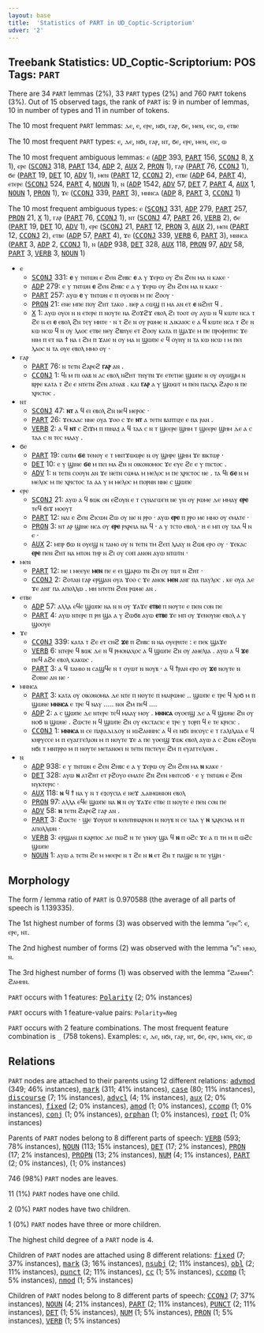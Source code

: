 ```yaml
---
layout: base
title:  'Statistics of PART in UD_Coptic-Scriptorium'
udver: '2'
---
```


## Treebank Statistics: UD_Coptic-Scriptorium: POS Tags: `PART`

There are 34 `PART` lemmas (2%), 33 `PART` types (2%) and 760 `PART` tokens (3%).
Out of 15 observed tags, the rank of `PART` is: 9 in number of lemmas, 10 in number of types and 11 in number of tokens.

The 10 most frequent `PART` lemmas: ⲇⲉ, ⲉ, ⲉⲣⲉ, ⲛϭⲓ, ⲅⲁⲣ, ϭⲉ, ⲙⲉⲛ, ⲉⲓⲥ, ⲱ, ⲉⲧⲃⲉ

The 10 most frequent `PART` types:  ⲉ, ⲇⲉ, ⲛϭⲓ, ⲅⲁⲣ, ⲛⲧ, ϭⲉ, ⲉⲣⲉ, ⲙⲉⲛ, ⲉⲓⲥ, ⲱ

The 10 most frequent ambiguous lemmas: ⲉ (<tt><a href="cop_scriptorium-pos-ADP.html">ADP</a></tt> 393, <tt><a href="cop_scriptorium-pos-PART.html">PART</a></tt> 156, <tt><a href="cop_scriptorium-pos-SCONJ.html">SCONJ</a></tt> 8, <tt><a href="cop_scriptorium-pos-X.html">X</a></tt> 1), ⲉⲣⲉ (<tt><a href="cop_scriptorium-pos-SCONJ.html">SCONJ</a></tt> 318, <tt><a href="cop_scriptorium-pos-PART.html">PART</a></tt> 134, <tt><a href="cop_scriptorium-pos-ADP.html">ADP</a></tt> 2, <tt><a href="cop_scriptorium-pos-AUX.html">AUX</a></tt> 2, <tt><a href="cop_scriptorium-pos-PRON.html">PRON</a></tt> 1), ⲅⲁⲣ (<tt><a href="cop_scriptorium-pos-PART.html">PART</a></tt> 76, <tt><a href="cop_scriptorium-pos-CCONJ.html">CCONJ</a></tt> 1), ϭⲉ (<tt><a href="cop_scriptorium-pos-PART.html">PART</a></tt> 19, <tt><a href="cop_scriptorium-pos-DET.html">DET</a></tt> 10, <tt><a href="cop_scriptorium-pos-ADV.html">ADV</a></tt> 1), ⲙⲉⲛ (<tt><a href="cop_scriptorium-pos-PART.html">PART</a></tt> 12, <tt><a href="cop_scriptorium-pos-CCONJ.html">CCONJ</a></tt> 2), ⲉⲧⲃⲉ (<tt><a href="cop_scriptorium-pos-ADP.html">ADP</a></tt> 64, <tt><a href="cop_scriptorium-pos-PART.html">PART</a></tt> 4), ⲉⲧⲉⲣⲉ (<tt><a href="cop_scriptorium-pos-SCONJ.html">SCONJ</a></tt> 524, <tt><a href="cop_scriptorium-pos-PART.html">PART</a></tt> 4, <tt><a href="cop_scriptorium-pos-NOUN.html">NOUN</a></tt> 1), ⲛ (<tt><a href="cop_scriptorium-pos-ADP.html">ADP</a></tt> 1542, <tt><a href="cop_scriptorium-pos-ADV.html">ADV</a></tt> 57, <tt><a href="cop_scriptorium-pos-DET.html">DET</a></tt> 7, <tt><a href="cop_scriptorium-pos-PART.html">PART</a></tt> 4, <tt><a href="cop_scriptorium-pos-AUX.html">AUX</a></tt> 1, <tt><a href="cop_scriptorium-pos-NOUN.html">NOUN</a></tt> 1, <tt><a href="cop_scriptorium-pos-PRON.html">PRON</a></tt> 1), ϫⲉ (<tt><a href="cop_scriptorium-pos-CCONJ.html">CCONJ</a></tt> 339, <tt><a href="cop_scriptorium-pos-PART.html">PART</a></tt> 3), ⲙⲛⲛⲥⲁ (<tt><a href="cop_scriptorium-pos-ADP.html">ADP</a></tt> 8, <tt><a href="cop_scriptorium-pos-PART.html">PART</a></tt> 3, <tt><a href="cop_scriptorium-pos-CCONJ.html">CCONJ</a></tt> 1)

The 10 most frequent ambiguous types:  ⲉ (<tt><a href="cop_scriptorium-pos-SCONJ.html">SCONJ</a></tt> 331, <tt><a href="cop_scriptorium-pos-ADP.html">ADP</a></tt> 279, <tt><a href="cop_scriptorium-pos-PART.html">PART</a></tt> 257, <tt><a href="cop_scriptorium-pos-PRON.html">PRON</a></tt> 21, <tt><a href="cop_scriptorium-pos-X.html">X</a></tt> 1), ⲅⲁⲣ (<tt><a href="cop_scriptorium-pos-PART.html">PART</a></tt> 76, <tt><a href="cop_scriptorium-pos-CCONJ.html">CCONJ</a></tt> 1), ⲛⲧ (<tt><a href="cop_scriptorium-pos-SCONJ.html">SCONJ</a></tt> 47, <tt><a href="cop_scriptorium-pos-PART.html">PART</a></tt> 26, <tt><a href="cop_scriptorium-pos-VERB.html">VERB</a></tt> 2), ϭⲉ (<tt><a href="cop_scriptorium-pos-PART.html">PART</a></tt> 19, <tt><a href="cop_scriptorium-pos-DET.html">DET</a></tt> 10, <tt><a href="cop_scriptorium-pos-ADV.html">ADV</a></tt> 1), ⲉⲣⲉ (<tt><a href="cop_scriptorium-pos-SCONJ.html">SCONJ</a></tt> 21, <tt><a href="cop_scriptorium-pos-PART.html">PART</a></tt> 12, <tt><a href="cop_scriptorium-pos-PRON.html">PRON</a></tt> 3, <tt><a href="cop_scriptorium-pos-AUX.html">AUX</a></tt> 2), ⲙⲉⲛ (<tt><a href="cop_scriptorium-pos-PART.html">PART</a></tt> 12, <tt><a href="cop_scriptorium-pos-CCONJ.html">CCONJ</a></tt> 2), ⲉⲧⲃⲉ (<tt><a href="cop_scriptorium-pos-ADP.html">ADP</a></tt> 57, <tt><a href="cop_scriptorium-pos-PART.html">PART</a></tt> 4), ϫⲉ (<tt><a href="cop_scriptorium-pos-CCONJ.html">CCONJ</a></tt> 339, <tt><a href="cop_scriptorium-pos-VERB.html">VERB</a></tt> 6, <tt><a href="cop_scriptorium-pos-PART.html">PART</a></tt> 3), ⲙⲛⲛⲥⲁ (<tt><a href="cop_scriptorium-pos-PART.html">PART</a></tt> 3, <tt><a href="cop_scriptorium-pos-ADP.html">ADP</a></tt> 2, <tt><a href="cop_scriptorium-pos-CCONJ.html">CCONJ</a></tt> 1), ⲛ (<tt><a href="cop_scriptorium-pos-ADP.html">ADP</a></tt> 938, <tt><a href="cop_scriptorium-pos-DET.html">DET</a></tt> 328, <tt><a href="cop_scriptorium-pos-AUX.html">AUX</a></tt> 118, <tt><a href="cop_scriptorium-pos-PRON.html">PRON</a></tt> 97, <tt><a href="cop_scriptorium-pos-ADV.html">ADV</a></tt> 58, <tt><a href="cop_scriptorium-pos-PART.html">PART</a></tt> 3, <tt><a href="cop_scriptorium-pos-VERB.html">VERB</a></tt> 3, <tt><a href="cop_scriptorium-pos-NOUN.html">NOUN</a></tt> 1)


* ⲉ
  * <tt><a href="cop_scriptorium-pos-SCONJ.html">SCONJ</a></tt> 331: <b>ⲉ</b> ⲩ ⲧⲛⲧⲱⲛ ⲉ ϩⲉⲛ ϩⲏⲃⲥ <b>ⲉ</b> ⲁ ⲩ ϫⲉⲣⲱ ⲟⲩ ϩⲛ ϩⲉⲛ ⲙⲁ ⲛ ⲕⲁⲕⲉ ·
  * <tt><a href="cop_scriptorium-pos-ADP.html">ADP</a></tt> 279: ⲉ ⲩ ⲧⲛⲧⲱⲛ <b>ⲉ</b> ϩⲉⲛ ϩⲏⲃⲥ ⲉ ⲁ ⲩ ϫⲉⲣⲱ ⲟⲩ ϩⲛ ϩⲉⲛ ⲙⲁ ⲛ ⲕⲁⲕⲉ ·
  * <tt><a href="cop_scriptorium-pos-PART.html">PART</a></tt> 257: ⲁⲩⲱ <b>ⲉ</b> ⲩ ⲧⲛⲧⲱⲛ ⲉ ⲡ ⲟⲩⲟⲉⲓⲛ ⲙ ⲡⲉ ϩⲟⲟⲩ ·
  * <tt><a href="cop_scriptorium-pos-PRON.html">PRON</a></tt> 21: ⲉⲛⲉ ⲙⲡⲉ ⲡⲟⲩ ϩⲏⲧ ⲧⲁⲕⲟ . ⲛⲉⲣ ⲁ ⲥⲱϣ ⲡ ⲙⲁ ⲁⲛ ⲉⲧ <b>ⲉ</b> ⲛϩⲏⲧ ϥ .
  * <tt><a href="cop_scriptorium-pos-X.html">X</a></tt> 1: ⲁⲩⲱ ⲟⲩⲟⲓ ⲛ ⲛ ⲉⲧⲉⲣⲉ ⲡ ⲛⲟⲩⲧⲉ ⲛⲁ ϩⲟϫϩϫ ⲉⲃⲟⲗ ϩⲓ ⲧⲟⲟⲧ ⲟⲩ ⲁⲩⲱ ⲛ ϥ ⲕⲱⲧⲉ ⲛⲥⲁ ⲧ ϩⲉ ⲛ ⲉⲓ <b>ⲉ</b> ⲉⲃⲟⲗ ϩⲛ ⲧⲉⲩ ⲙⲏⲧⲉ · ⲛ ⲧ ϩⲉ ⲛ ⲟⲩ ⲣⲱⲙⲉ ⲛ ⲇⲓⲕⲁⲓⲟⲥ ⲉ ⲁ ϥ ⲕⲱⲧⲉ ⲛⲥⲁ ⲧ ϩⲉ ⲛ ⲕⲱ ⲛⲥⲱ ϥ ⲛ ⲟⲩ ⲗⲁⲟⲥ ⲉⲧⲃⲉ ⲛⲉⲩ ϩⲃⲏⲩⲉ ⲉⲧ ϩⲟⲟⲩ ⲕⲁⲧⲁ ⲡ ϣⲁϫⲉ ⲙ ⲡⲉ ⲡⲣⲟⲫⲏⲧⲏⲥ ϫⲉ ⲛⲓⲙ ⲡ ⲉⲧ ⲛⲁ ϯ ⲛⲁ ⲓ ϩⲙ ⲡ ϫⲁⲓⲉ ⲛ ⲟⲩ ⲙⲁ ⲛ ϣⲱⲡⲉ ⲉ ϥ ⲟⲩⲏⲩ ⲛ ⲧⲁ ⲕⲱ ⲛⲥⲱ ⲓ ⲙ ⲡⲉⲓ ⲗⲁⲟⲥ ⲛ ⲧⲁ ⲟⲩⲉ ⲉⲃⲟⲗ ⲙⲙⲟ ⲟⲩ ·
* ⲅⲁⲣ
  * <tt><a href="cop_scriptorium-pos-PART.html">PART</a></tt> 76: ⲛ ⲧⲉⲧⲛ ϩⲁⲣⲉϩ <b>ⲅⲁⲣ</b> ⲁⲛ .
  * <tt><a href="cop_scriptorium-pos-CCONJ.html">CCONJ</a></tt> 1: ϥⲓ ⲙ ⲡⲓ ⲑⲁⲃ ⲛ ⲁⲥ ⲉⲃⲟⲗ ⲛϩⲏⲧ ⲧⲏⲩⲧⲛ ϫⲉ ⲉⲧⲉⲧⲛⲉ ϣⲱⲡⲉ ⲛ ⲟⲩ ⲟⲩⲱϣⲙ ⲛ ⲃⲣⲣⲉ ⲕⲁⲧⲁ ⲧ ϩⲉ ⲉ ⲛⲧⲉⲧⲛ ϩⲉⲛ ⲁⲧⲑⲁⲃ . ⲕⲁⲓ <b>ⲅⲁⲣ</b> ⲁ ⲩ ϣⲱⲱⲧ ⲙ ⲡⲉⲛ ⲡⲁⲥⲭⲁ ϩⲁⲣⲟ ⲛ ⲡⲉ ⲭⲣⲓⲥⲧⲟⲥ .
* ⲛⲧ
  * <tt><a href="cop_scriptorium-pos-SCONJ.html">SCONJ</a></tt> 47: <b>ⲛⲧ</b> ⲁ ϥ ⲉⲓ ⲉⲃⲟⲗ ϩⲛ ⲛⲉϥ ⲙⲉⲣⲟⲥ ·
  * <tt><a href="cop_scriptorium-pos-PART.html">PART</a></tt> 26: ϫⲉⲕⲁⲁⲥ ⲛⲛⲉ ⲟⲩⲁ ϫⲟⲟ ⲥ ϫⲉ <b>ⲛⲧ</b> ⲁ ⲧⲉⲧⲛ ⲃⲁⲡⲧⲓⲍⲉ ⲉ ⲡⲁ ⲣⲁⲛ .
  * <tt><a href="cop_scriptorium-pos-VERB.html">VERB</a></tt> 2: ⲁ ϥ <b>ⲛⲧ</b> ⲥ ϩⲓϫⲙ ⲡ ⲡⲓⲛⲁⲝ ⲁ ϥ ⲧⲁⲁ ⲥ ⲛ ⲧ ϣⲉⲉⲣⲉ ϣⲏⲙ ⲧ ϣⲉⲉⲣⲉ ϣⲏⲙ ⲇⲉ ⲁ ⲥ ⲧⲁⲁ ⲥ ⲛ ⲧⲉⲥ ⲙⲁⲁⲩ .
* ϭⲉ
  * <tt><a href="cop_scriptorium-pos-PART.html">PART</a></tt> 19: ⲥⲱⲧⲙ <b>ϭⲉ</b> ⲧⲉⲛⲟⲩ ⲉ ⲧ ⲙⲛⲧϫⲱⲱⲣⲉ ⲛ ⲟⲩ ϣⲏⲣⲉ ϣⲏⲙ ϫⲉ ⲃⲓⲕⲧⲱⲣ ·
  * <tt><a href="cop_scriptorium-pos-DET.html">DET</a></tt> 10: ⲉ ⲩ ϣⲓⲛⲉ <b>ϭⲉ</b> ⲙ ⲡⲉⲓ ⲙⲁ ϩⲛ ⲛ ⲟⲓⲕⲟⲛⲟⲙⲟⲥ ϫⲉ ⲉⲩⲉ ϩⲉ ⲉ ⲩ ⲡⲓⲥⲧⲟⲥ .
  * <tt><a href="cop_scriptorium-pos-ADV.html">ADV</a></tt> 1: ⲛ ⲧⲉⲧⲛ ⲥⲟⲟⲩⲛ ⲁⲛ ϫⲉ ⲛⲉⲧⲛ ⲥⲱⲙⲁ ⲙ ⲙⲉⲗⲟⲥ ⲙ ⲡⲉ ⲭⲣⲓⲥⲧⲟⲥ ⲛⲉ . ⲧⲁ ϥⲓ <b>ϭⲉ</b> ⲛ ⲙ ⲙⲉⲗⲟⲥ ⲙ ⲡⲉ ⲭⲣⲓⲥⲧⲟⲥ ⲧⲁ ⲁⲁ ⲩ ⲙ ⲙⲉⲗⲟⲥ ⲙ ⲡⲟⲣⲛⲏ ⲛⲛⲉ ⲥ ϣⲱⲡⲉ
* ⲉⲣⲉ
  * <tt><a href="cop_scriptorium-pos-SCONJ.html">SCONJ</a></tt> 21: ⲁⲩⲱ ⲁ ϥ ⲃⲱⲕ ⲟⲛ ⲉϩⲟⲩⲛ ⲉ ⲧ ⲥⲩⲛⲁⲅⲱⲅⲏ ⲛⲉ ⲩⲛ ⲟⲩ ⲣⲱⲙⲉ ⲇⲉ ⲙⲙⲁⲩ <b>ⲉⲣⲉ</b> ⲧⲉϥ ϭⲓϫ ⲙⲟⲟⲩⲧ
  * <tt><a href="cop_scriptorium-pos-PART.html">PART</a></tt> 12: ⲛⲁⲓ ⲉ ϩⲉⲛ ϩⲓⲥⲱⲛ ϩⲱ ⲟⲩ ⲛⲉ ⲛ ⲣⲣⲟ · ⲁⲩⲱ <b>ⲉⲣⲉ</b> ⲡ ⲣⲣⲟ ⲙⲉ ⲙⲙⲟ ⲟⲩ ⲉⲙⲁⲧⲉ ·
  * <tt><a href="cop_scriptorium-pos-PRON.html">PRON</a></tt> 3: ⲛⲧ ⲁⲣ ϣⲓⲛⲉ ⲛⲥⲁ ⲟⲩ <b>ⲉⲣⲉ</b> ⲣⲭⲣⲉⲓⲁ ⲛⲁ ϥ · ⲁ ⲩ ⲧⲥⲧⲟ ⲉⲃⲟⲗ · ⲏ ⲉ ⲙⲡ ⲟⲩ ⲧⲁⲁ ϥ ⲛ ⲉ ·
  * <tt><a href="cop_scriptorium-pos-AUX.html">AUX</a></tt> 2: ⲙⲡⲣ ϭⲱ ⲛ ⲟⲩⲉϣ ⲛ ⲧⲁⲙⲟ ⲟⲩ ⲛ ⲧⲉⲧⲛ ⲧⲙ ϩⲉⲡ ⲗⲁⲁⲩ ⲛ ϩⲱⲃ ⲉⲣⲟ ⲟⲩ · ϫⲉⲕⲁⲥ <b>ⲉⲣⲉ</b> ⲡⲉⲛ ϩⲏⲧ ⲛⲁ ⲙⲧⲟⲛ ⲧⲏⲣ ⲛ ϩⲓ ⲟⲩ ⲥⲟⲡ ⲁⲛⲟⲛ ⲁⲩⲱ ⲛⲧⲱⲧⲛ ·
* ⲙⲉⲛ
  * <tt><a href="cop_scriptorium-pos-PART.html">PART</a></tt> 12: ⲛⲉ ⲓ ⲙⲉⲉⲩⲉ <b>ⲙⲉⲛ</b> ⲡⲉ ⲉ ⲉⲓ ϣⲁⲣⲱ ⲧⲛ ϩⲛ ⲟⲩ ⲧⲱⲧ ⲛ ϩⲏⲧ ·
  * <tt><a href="cop_scriptorium-pos-CCONJ.html">CCONJ</a></tt> 2: ϩⲟⲧⲁⲛ ⲅⲁⲣ ⲉⲣϣⲁⲛ ⲟⲩⲁ ϫⲟⲟ ⲥ ϫⲉ ⲁⲛⲟⲕ <b>ⲙⲉⲛ</b> ⲁⲛⲅ ⲡⲁ ⲡⲁⲩⲗⲟⲥ . ⲕⲉ ⲟⲩⲁ ⲇⲉ ϫⲉ ⲁⲛⲅ ⲡⲁ ⲁⲡⲟⲗⲗⲱ . ⲙⲏ ⲛⲧⲉⲧⲛ ϩⲉⲛ ⲣⲱⲙⲉ ⲁⲛ .
* ⲉⲧⲃⲉ
  * <tt><a href="cop_scriptorium-pos-ADP.html">ADP</a></tt> 57: ⲁⲗⲗⲁ ⲉϥⲉ ϣⲱⲡⲉ ⲛⲁ ⲛ ⲛ ⲟⲩ ϫⲁϫⲉ <b>ⲉⲧⲃⲉ</b> ⲡ ⲛⲟⲩⲧⲉ ⲉ ⲡⲉⲛ ⲥⲟⲛ ⲡⲉ
  * <tt><a href="cop_scriptorium-pos-PART.html">PART</a></tt> 4: ⲁⲩⲱ ⲛⲧⲉⲣⲉ ⲡ ⲣⲏ ϣⲁ ⲁ ⲩ ϩⲱϭⲃ ⲁⲩⲱ <b>ⲉⲧⲃⲉ</b> ϫⲉ ⲙⲡ ⲟⲩ ϫⲉⲛⲟⲩⲛⲉ ⲉⲃⲟⲗ ⲁ ⲩ ϣⲟⲟⲩⲉ
* ϫⲉ
  * <tt><a href="cop_scriptorium-pos-CCONJ.html">CCONJ</a></tt> 339: ⲕⲁⲧⲁ ⲧ ϩⲉ ⲉⲧ ⲥⲏϩ <b>ϫⲉ</b> ⲡ ϩⲏⲃⲥ ⲛ ⲛⲁ ⲟⲩⲉⲣⲏⲧⲉ : ⲉ ⲡⲉⲕ ϣⲁϫⲉ
  * <tt><a href="cop_scriptorium-pos-VERB.html">VERB</a></tt> 6: ⲛⲧⲉⲣⲉ ϥ ⲃⲱⲕ ⲇⲉ ⲛ ϥ ⲣⲙⲟⲛⲁⲭⲟⲥ ⲁ ϥ ϣⲱⲡⲉ ϩⲛ ⲟⲩ ⲁⲙⲉⲗⲓⲁ . ⲁⲩⲱ ⲁ ϥ <b>ϫⲉ</b> ⲡⲉϥ ⲁϩⲉ ⲉⲃⲟⲗ ⲕⲁⲕⲱⲥ .
  * <tt><a href="cop_scriptorium-pos-PART.html">PART</a></tt> 3: ⲁ ϥ ⲧⲁⲙⲓⲟ ⲛ ⲥⲁϣϥⲉ ⲛ ⲧ ⲟⲩⲱⲧ ⲛ ⲛⲟⲩⲃ · ⲁ ϥ ϯⲣⲁⲛ ⲉⲣⲟ ⲟⲩ <b>ϫⲉ</b> ⲛⲟⲩⲧⲉ ⲛ ϩⲟⲓⲛⲉ ⲁⲛ ⲛⲉ ·
* ⲙⲛⲛⲥⲁ
  * <tt><a href="cop_scriptorium-pos-PART.html">PART</a></tt> 3: ⲕⲁⲧⲁ ⲟⲩ ⲟⲓⲕⲟⲛⲟⲙⲓⲁ ⲇⲉ ⲛⲧⲉ ⲡ ⲛⲟⲩⲧⲉ ⲡ ⲙⲁⲓⲣⲱⲙⲉ .. ϣⲱⲡⲉ ⲉ ⲧⲣⲉ ϥ ⲗⲟϭ ⲙ ⲡ ϣⲱⲛⲉ <b>ⲙⲛⲛⲥⲁ</b> ⲉ ⲧⲣⲉ ϥ ⲛⲁⲩ ..... ⲛⲟⲓ ϩⲙ ⲡⲉϥ ....
  * <tt><a href="cop_scriptorium-pos-ADP.html">ADP</a></tt> 2: ⲁ ⲥ ϣⲱⲡⲉ ⲇⲉ ⲛⲧⲉⲣⲉ ⲧⲉϥ ⲙⲁⲁⲩ ⲙⲟⲩ . <b>ⲙⲛⲛⲥⲁ</b> ⲟⲩⲟⲉⲓϣ ⲇⲉ ⲁ ϥ ϣⲱⲛⲉ ϩⲛ ⲟⲩ ⲛⲟϭ ⲛ ϣⲱⲛⲉ . ϩⲱⲥⲧⲉ ⲛ ϥ ϣⲱⲡⲉ ϩⲛ ⲟⲩ ⲉⲕⲥⲧⲁⲥⲓⲥ ⲉ ⲧⲣⲉ ⲩ ⲧⲟⲣⲡ ϥ ⲉ ⲧⲉ ⲕⲣⲓⲥⲓⲥ .
  * <tt><a href="cop_scriptorium-pos-CCONJ.html">CCONJ</a></tt> 1: <b>ⲙⲛⲛⲥⲁ</b> ⲛ ⲥⲉ ⲡⲁⲣⲁⲇⲓⲇⲟⲩ ⲛ ⲓⲱϩⲁⲛⲛⲏⲥ ⲁ ϥ ⲉⲓ ⲛϭⲓ ⲓⲏⲥⲟⲩⲥ ⲉ ⲧ ⲅⲁⲗⲓⲗⲁⲓⲁ ⲉ ϥ ⲕⲏⲣⲩⲥⲥⲉ ⲙ ⲡ ⲉⲩⲁⲅⲅⲉⲗⲓⲟⲛ ⲙ ⲡ ⲛⲟⲩⲧⲉ ϫⲉ ⲁ ⲡⲉ ⲩⲟⲉⲓϣ ϫⲱⲕ ⲉⲃⲟⲗ ⲁⲩⲱ ⲁ ⲥ ϩⲱⲛ ⲉϩⲟⲩⲛ ⲛϭⲓ ⲧ ⲙⲛⲧⲣⲣⲟ ⲙ ⲡ ⲛⲟⲩⲧⲉ ⲙⲉⲧⲁⲛⲟⲉⲓ ⲛ ⲧⲉⲧⲛ ⲡⲓⲥⲧⲉⲩⲉ ϩⲙ ⲡ ⲉⲩⲁⲅⲅⲉⲗⲓⲟⲛ .
* ⲛ
  * <tt><a href="cop_scriptorium-pos-ADP.html">ADP</a></tt> 938: ⲉ ⲩ ⲧⲛⲧⲱⲛ ⲉ ϩⲉⲛ ϩⲏⲃⲥ ⲉ ⲁ ⲩ ϫⲉⲣⲱ ⲟⲩ ϩⲛ ϩⲉⲛ ⲙⲁ <b>ⲛ</b> ⲕⲁⲕⲉ ·
  * <tt><a href="cop_scriptorium-pos-DET.html">DET</a></tt> 328: ⲁⲩⲱ <b>ⲛ</b> ⲁⲧϩⲏⲧ ⲉⲧ ⲣϩⲟⲩⲟ ⲉⲙⲁⲧⲉ ϩⲛ ϩⲉⲛ ⲙⲛⲧⲥⲟϭ · ⲉ ⲩ ⲧⲛⲧⲱⲛ ⲉ ϩⲉⲛ ⲛⲩⲕⲧⲉⲣⲓⲥ ·
  * <tt><a href="cop_scriptorium-pos-AUX.html">AUX</a></tt> 118: <b>ⲛ</b> ϥ ϯ ⲛⲁ ⲩ ⲛ ⲧ ⲉⲝⲟⲩⲥⲓⲁ ⲉ ⲛⲉϫ ⲇⲁⲓⲙⲱⲛⲓⲟⲛ ⲉⲃⲟⲗ
  * <tt><a href="cop_scriptorium-pos-PRON.html">PRON</a></tt> 97: ⲁⲗⲗⲁ ⲉϥⲉ ϣⲱⲡⲉ ⲛⲁ <b>ⲛ</b> ⲛ ⲟⲩ ϫⲁϫⲉ ⲉⲧⲃⲉ ⲡ ⲛⲟⲩⲧⲉ ⲉ ⲡⲉⲛ ⲥⲟⲛ ⲡⲉ
  * <tt><a href="cop_scriptorium-pos-ADV.html">ADV</a></tt> 58: <b>ⲛ</b> ⲧⲉⲧⲛ ϩⲁⲣⲉϩ ⲅⲁⲣ ⲁⲛ .
  * <tt><a href="cop_scriptorium-pos-PART.html">PART</a></tt> 3: ϩⲱⲥⲧⲉ · ϣⲉ ϫⲟⲩⲱⲧ ⲛ ⲕⲉⲛⲧⲏⲛⲁⲣⲓⲟⲛ ⲛ ⲛⲟⲩⲃ ⲛ ⲥⲉ ⲧⲁⲁ ⲩ <b>ⲛ</b> ⲭⲁⲣⲓⲥⲙⲁ ⲙ ⲡ ⲁⲡⲟⲗⲗⲱⲛ ·
  * <tt><a href="cop_scriptorium-pos-VERB.html">VERB</a></tt> 3: ⲉⲣϣⲁⲛ ⲡ ⲕⲁⲣⲡⲟⲥ ⲇⲉ ⲡⲱϩ ⲛ ⲧⲉ ⲩⲛⲟⲩ ϣⲁ ϥ <b>ⲛ</b> ⲡ ⲟϩⲥ ϫⲉ ⲁ ⲡ ⲧⲏ ⲙ ⲡ ⲱϩⲥ ϣⲱⲡⲉ
  * <tt><a href="cop_scriptorium-pos-NOUN.html">NOUN</a></tt> 1: ⲁⲩⲱ ⲁ ⲧⲉⲧⲛ ϩⲉ ⲙ ⲙⲉⲉⲣⲉ ⲛ ⲧ ϩⲉ ⲛ <b>ⲛ</b> ⲉⲧ ϩⲛ ⲧ ⲡⲁϣⲉ ⲛ ⲧⲉ ⲩϣⲏ ·

## Morphology

The form / lemma ratio of `PART` is 0.970588 (the average of all parts of speech is 1.139335).

The 1st highest number of forms (3) was observed with the lemma “ⲉⲣⲉ”: ⲉ, ⲉⲣⲉ, ⲛⲧ.

The 2nd highest number of forms (2) was observed with the lemma “ⲛ”: ⲙⲙⲟ, ⲛ.

The 3rd highest number of forms (1) was observed with the lemma “ϩⲁⲙⲏⲛ”: ϩⲁⲙⲏⲛ.

`PART` occurs with 1 features: <tt><a href="cop_scriptorium-feat-Polarity.html">Polarity</a></tt> (2; 0% instances)

`PART` occurs with 1 feature-value pairs: `Polarity=Neg`

`PART` occurs with 2 feature combinations.
The most frequent feature combination is `_` (758 tokens).
Examples: ⲉ, ⲇⲉ, ⲛϭⲓ, ⲅⲁⲣ, ⲛⲧ, ϭⲉ, ⲉⲣⲉ, ⲙⲉⲛ, ⲉⲓⲥ, ⲱ


## Relations

`PART` nodes are attached to their parents using 12 different relations: <tt><a href="cop_scriptorium-dep-advmod.html">advmod</a></tt> (349; 46% instances), <tt><a href="cop_scriptorium-dep-mark.html">mark</a></tt> (311; 41% instances), <tt><a href="cop_scriptorium-dep-case.html">case</a></tt> (80; 11% instances), <tt><a href="cop_scriptorium-dep-discourse.html">discourse</a></tt> (7; 1% instances), <tt><a href="cop_scriptorium-dep-advcl.html">advcl</a></tt> (4; 1% instances), <tt><a href="cop_scriptorium-dep-aux.html">aux</a></tt> (2; 0% instances), <tt><a href="cop_scriptorium-dep-fixed.html">fixed</a></tt> (2; 0% instances), <tt><a href="cop_scriptorium-dep-amod.html">amod</a></tt> (1; 0% instances), <tt><a href="cop_scriptorium-dep-ccomp.html">ccomp</a></tt> (1; 0% instances), <tt><a href="cop_scriptorium-dep-conj.html">conj</a></tt> (1; 0% instances), <tt><a href="cop_scriptorium-dep-orphan.html">orphan</a></tt> (1; 0% instances), <tt><a href="cop_scriptorium-dep-root.html">root</a></tt> (1; 0% instances)

Parents of `PART` nodes belong to 8 different parts of speech: <tt><a href="cop_scriptorium-pos-VERB.html">VERB</a></tt> (593; 78% instances), <tt><a href="cop_scriptorium-pos-NOUN.html">NOUN</a></tt> (113; 15% instances), <tt><a href="cop_scriptorium-pos-DET.html">DET</a></tt> (17; 2% instances), <tt><a href="cop_scriptorium-pos-PRON.html">PRON</a></tt> (17; 2% instances), <tt><a href="cop_scriptorium-pos-PROPN.html">PROPN</a></tt> (13; 2% instances), <tt><a href="cop_scriptorium-pos-NUM.html">NUM</a></tt> (4; 1% instances), <tt><a href="cop_scriptorium-pos-PART.html">PART</a></tt> (2; 0% instances),  (1; 0% instances)

746 (98%) `PART` nodes are leaves.

11 (1%) `PART` nodes have one child.

2 (0%) `PART` nodes have two children.

1 (0%) `PART` nodes have three or more children.

The highest child degree of a `PART` node is 4.

Children of `PART` nodes are attached using 8 different relations: <tt><a href="cop_scriptorium-dep-fixed.html">fixed</a></tt> (7; 37% instances), <tt><a href="cop_scriptorium-dep-mark.html">mark</a></tt> (3; 16% instances), <tt><a href="cop_scriptorium-dep-nsubj.html">nsubj</a></tt> (2; 11% instances), <tt><a href="cop_scriptorium-dep-obl.html">obl</a></tt> (2; 11% instances), <tt><a href="cop_scriptorium-dep-punct.html">punct</a></tt> (2; 11% instances), <tt><a href="cop_scriptorium-dep-cc.html">cc</a></tt> (1; 5% instances), <tt><a href="cop_scriptorium-dep-ccomp.html">ccomp</a></tt> (1; 5% instances), <tt><a href="cop_scriptorium-dep-nmod.html">nmod</a></tt> (1; 5% instances)

Children of `PART` nodes belong to 8 different parts of speech: <tt><a href="cop_scriptorium-pos-CCONJ.html">CCONJ</a></tt> (7; 37% instances), <tt><a href="cop_scriptorium-pos-NOUN.html">NOUN</a></tt> (4; 21% instances), <tt><a href="cop_scriptorium-pos-PART.html">PART</a></tt> (2; 11% instances), <tt><a href="cop_scriptorium-pos-PUNCT.html">PUNCT</a></tt> (2; 11% instances), <tt><a href="cop_scriptorium-pos-DET.html">DET</a></tt> (1; 5% instances), <tt><a href="cop_scriptorium-pos-NUM.html">NUM</a></tt> (1; 5% instances), <tt><a href="cop_scriptorium-pos-PRON.html">PRON</a></tt> (1; 5% instances), <tt><a href="cop_scriptorium-pos-VERB.html">VERB</a></tt> (1; 5% instances)

